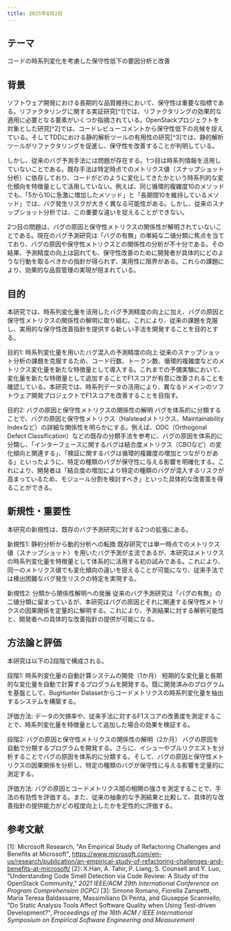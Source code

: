 ```yaml
---
title: 2025年8月2日
---
```

## テーマ
コードの時系列変化を考慮した保守性低下の要因分析と改善
## 背景
ソフトウェア開発における長期的な品質維持において、保守性は重要な指標である。リファクタリングに関する実証研究[^1]では、リファクタリングの効果的な適用に必要となる要素がいくつか指摘されている。OpenStackプロジェクトを対象とした研究[^2]では、コードレビューコメントから保守性低下の兆候を捉えている。そしてTDDにおける静的解析ツールの有用性の研究[^3]では、静的解析ツールがリファクタリングを促進し、保守性を改善することが判明している。

しかし、従来のバグ予測手法には問題が存在する。1つ目は時系列情報を活用していないことである。既存手法は特定時点でのメトリクス値（スナップショット分析）に依存しており、コードがどのように変化してきたかという時系列的な変化傾向を特徴量として活用していない。例えば、同じ循環的複雑度10のメソッドでも、「5から10に急激に増加したメソッド」と「長期間10を維持しているメソッド」では、バグ発生リスクが大きく異なる可能性がある。しかし、従来のスナップショット分析では、この重要な違いを捉えることができない。

2つ目の問題は、バグの原因と保守性メトリクスの関係性が解明されていないことである。現在のバグ予測研究は「バグの有無」の単純な二値分類に焦点を当てており、バグの原因や保守性メトリクスとの関係性の分析が不十分である。その結果、予測精度の向上は図れても、保守性改善のために開発者が具体的にどのような行動を取るべきかの指針が得られず、実用性に限界がある。これらの課題により、効果的な品質管理の実現が阻まれている。
## 目的
本研究では、時系列変化量を活用したバグ予測精度の向上に加え、バグの原因と保守性メトリクスの関係性の解明に取り組む。これにより、従来の課題を克服し、実用的な保守性改善指針を提供する新しい手法を開発することを目的とする。

目的1: 時系列変化量を用いたバグ混入の予測精度の向上
従来のスナップショット分析の課題を克服するため、コード行数、トークン数、循環的複雑度などのメトリクス変化量を新たな特徴量として導入する。これまでの予備実験において、変化量を新たな特徴量として追加することでF1スコアが有意に改善されることを確認している。本研究では、時系列データの活用により、異なるドメインのソフトウェア開発プロジェクトでF1スコアを改善することを目指す。

目的2: バグの原因と保守性メトリクスの関係性の解明
バグを体系的に分類することで、バグの原因と保守性メトリクス（Halsteadメトリクス、Maintainability Indexなど）の詳細な関係性を明らかにする。例えば、ODC（Orthogonal Defect Classification）などの既存の分類手法を参考に、バグの原因を体系的に分類し、「インターフェースに関するバグは結合度メトリクス（CBOなど）の変化傾向と関連する」、「検証に関するバグは循環的複雑度の増加とつながりがある」といったように、特定の種類のバグが保守性に与える影響を明確化する。これにより、開発者は「結合度の増加により特定の種類のバグが混入するリスクが高まっているため、モジュール分割を検討すべき」といった具体的な改善策を得ることができる。
## 新規性・重要性
本研究の新規性は、既存のバグ予測研究に対する2つの拡張にある。

新規性1: 静的分析から動的分析への転換
既存研究では単一時点でのメトリクス値（スナップショット）を用いたバグ予測が主流であるが、本研究はメトリクスの時系列変化量を特徴量として体系的に活用する初の試みである。これにより、同一のメトリクス値でも変化傾向の違いを捉えることが可能になり、従来手法では検出困難なバグ発生リスクの特定を実現する。

新規性2: 分類から関係性解明への発展
従来のバグ予測研究は「バグの有無」の二値分類に留まっているが、本研究はバグの原因とそれに関連する保守性メトリクスの因果関係を定量的に解明する。これにより、予測結果に対する解釈可能性と、開発者への具体的な改善指針の提供が可能になる。
## 方法論と評価
本研究は以下の2段階で構成される。

段階1: 時系列変化量の自動計算システムの開発（1か月）
短期的な変化量と長期的な変化量を自動で計算するプログラムを開発する。既に開発済みのプログラムを基盤として、BugHunter Datasetからコードメトリクスの時系列変化量を抽出するシステムを構築する。

評価方法: データの欠損率や、従来手法に対するF1スコアの改善度を測定することで、時系列変化量を特徴量として追加した場合の効果を検証する。

段階2: バグの原因と保守性メトリクスの関係性の解明（2か月）
バグの原因を自動で分類するプログラムを開発する。さらに、イシューやプルリクエストを分析することでバグの原因を体系的に分類する。そして、バグの原因と保守性メトリクスの因果関係を分析し、特定の種類のバグが保守性に与える影響を定量的に測定する。

評価方法: バグの原因とコードメトリクス間の相関の強さを測定することで、手法の有効性を評価する。また、従来の抽象的な予測結果と比較して、具体的な改善指針の提供能力がどの程度向上したかを定性的に評価する。
## 参考文献
[1]: Microsoft Research, "An Empirical Study of Refactoring Challenges and Benefits at Microsoft", https://www.microsoft.com/en-us/research/publication/an-empirical-study-of-refactoring-challenges-and-benefits-at-microsoft/
[2]: X.Han, A. Tahir, P. Liang, S. Counsell and Y. Luo, "Understanding Code Smell Detection via Code Review: A Study of the OpenStack Community," _2021 IEEE/ACM 29th International Conference on Program Comprehension (ICPC)_
[3]: Simone Romano, Fiorella Zampetti, Maria Teresa Baldassarre, Massimiliano Di Penta, and Giuseppe Scanniello, "Do Static Analysis Tools Affect Software Quality when Using Test-driven Development?", _Proceedings of the 16th ACM / IEEE International Symposium on Empirical Software Engineering and Measurement_
